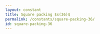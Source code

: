 ```yaml
---
layout: constant
title: Square packing $s(36)$
permalink: /constants/square-packing-36/
id: square-packing-36
---
```

